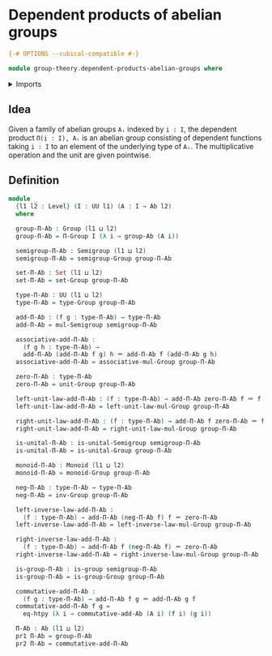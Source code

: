 # Dependent products of abelian groups

```agda
{-# OPTIONS --cubical-compatible #-}

module group-theory.dependent-products-abelian-groups where
```

<details><summary>Imports</summary>

```agda
open import foundation.dependent-pair-types
open import foundation.function-extensionality
open import foundation.identity-types
open import foundation.sets
open import foundation.universe-levels

open import group-theory.abelian-groups
open import group-theory.dependent-products-groups
open import group-theory.groups
open import group-theory.monoids
open import group-theory.semigroups
```

</details>

## Idea

Given a family of abelian groups `Aᵢ` indexed by `i : I`, the dependent product
`Π(i : I), Aᵢ` is an abelian group consisting of dependent functions taking
`i : I` to an element of the underlying type of `Aᵢ`. The multiplicative
operation and the unit are given pointwise.

## Definition

```agda
module _
  {l1 l2 : Level} (I : UU l1) (A : I → Ab l2)
  where

  group-Π-Ab : Group (l1 ⊔ l2)
  group-Π-Ab = Π-Group I (λ i → group-Ab (A i))

  semigroup-Π-Ab : Semigroup (l1 ⊔ l2)
  semigroup-Π-Ab = semigroup-Group group-Π-Ab

  set-Π-Ab : Set (l1 ⊔ l2)
  set-Π-Ab = set-Group group-Π-Ab

  type-Π-Ab : UU (l1 ⊔ l2)
  type-Π-Ab = type-Group group-Π-Ab

  add-Π-Ab : (f g : type-Π-Ab) → type-Π-Ab
  add-Π-Ab = mul-Semigroup semigroup-Π-Ab

  associative-add-Π-Ab :
    (f g h : type-Π-Ab) →
    add-Π-Ab (add-Π-Ab f g) h ＝ add-Π-Ab f (add-Π-Ab g h)
  associative-add-Π-Ab = associative-mul-Group group-Π-Ab

  zero-Π-Ab : type-Π-Ab
  zero-Π-Ab = unit-Group group-Π-Ab

  left-unit-law-add-Π-Ab : (f : type-Π-Ab) → add-Π-Ab zero-Π-Ab f ＝ f
  left-unit-law-add-Π-Ab = left-unit-law-mul-Group group-Π-Ab

  right-unit-law-add-Π-Ab : (f : type-Π-Ab) → add-Π-Ab f zero-Π-Ab ＝ f
  right-unit-law-add-Π-Ab = right-unit-law-mul-Group group-Π-Ab

  is-unital-Π-Ab : is-unital-Semigroup semigroup-Π-Ab
  is-unital-Π-Ab = is-unital-Group group-Π-Ab

  monoid-Π-Ab : Monoid (l1 ⊔ l2)
  monoid-Π-Ab = monoid-Group group-Π-Ab

  neg-Π-Ab : type-Π-Ab → type-Π-Ab
  neg-Π-Ab = inv-Group group-Π-Ab

  left-inverse-law-add-Π-Ab :
    (f : type-Π-Ab) → add-Π-Ab (neg-Π-Ab f) f ＝ zero-Π-Ab
  left-inverse-law-add-Π-Ab = left-inverse-law-mul-Group group-Π-Ab

  right-inverse-law-add-Π-Ab :
    (f : type-Π-Ab) → add-Π-Ab f (neg-Π-Ab f) ＝ zero-Π-Ab
  right-inverse-law-add-Π-Ab = right-inverse-law-mul-Group group-Π-Ab

  is-group-Π-Ab : is-group semigroup-Π-Ab
  is-group-Π-Ab = is-group-Group group-Π-Ab

  commutative-add-Π-Ab :
    (f g : type-Π-Ab) → add-Π-Ab f g ＝ add-Π-Ab g f
  commutative-add-Π-Ab f g =
    eq-htpy (λ i → commutative-add-Ab (A i) (f i) (g i))

  Π-Ab : Ab (l1 ⊔ l2)
  pr1 Π-Ab = group-Π-Ab
  pr2 Π-Ab = commutative-add-Π-Ab
```
